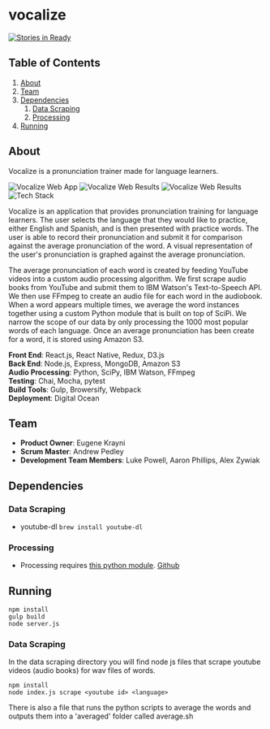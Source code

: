 # vocalize

[![Stories in Ready](https://badge.waffle.io/vocalize/vocalize.svg?label=ready&title=Ready)](http://waffle.io/vocalize/vocalize)

## Table of Contents

1. [About](#about)
1. [Team](#team)
1. [Dependencies](#dependencies)
    1. [Data Scraping](#data-scraping)
    1. [Processing](#processing)
1. [Running](#running)

## About

Vocalize is a pronunciation trainer made for language learners.

![Vocalize Web App](http://imgur.com/KKXHEMP.png)
![Vocalize Web Results](http://imgur.com/hkxT7I9.png)
![Vocalize Web Results](http://imgur.com/Nssm3Lw.png)
![Tech Stack](http://i.imgur.com/uwZ0o6u.png)

Vocalize is an application that provides pronunciation training for language learners.  The user selects the language that they would like to practice, either English and Spanish, and is then presented with practice words.  The user is able to record their pronunciation and submit it for comparison against the average pronunciation of the word.  A visual representation of the user's pronunciation is graphed against the average pronunciation.  

The average pronunciation of each word is created by feeding YouTube videos into a custom audio processing algorithm.  We first scrape audio books from YouTube and submit them to IBM Watson's Text-to-Speech API.  We then use FFmpeg to create an audio file for each word in the audiobook.  When a word appears multiple times, we average the word instances together using a custom Python module that is built on top of SciPi.  We narrow the scope of our data by only processing the 1000 most popular words of each language.  Once an average pronunciation has been create for a word, it is stored using Amazon S3.


__Front End__: React.js, React Native, Redux, D3.js  
__Back End__: Node.js, Express, MongoDB, Amazon S3  
__Audio Processing__: Python, SciPy, IBM Watson, FFmpeg  
__Testing__: Chai, Mocha, pytest  
__Build Tools__: Gulp, Browersify, Webpack    
__Deployment__: Digital Ocean  

## Team

  - __Product Owner__: Eugene Krayni
  - __Scrum Master__: Andrew Pedley
  - __Development Team Members__: Luke Powell, Aaron Phillips, Alex Zywiak

## Dependencies

### Data Scraping

* youtube-dl `brew install youtube-dl`

### Processing

* Processing requires [this python module](https://pypi.python.org/pypi/speech-processing). [Github](https://github.com/vocalize/speechprocessing)


## Running

```
npm install
gulp build
node server.js
```

### Data Scraping

In the data scraping directory you will find node js files that scrape youtube videos (audio books) for wav files of words.

```
npm install
node index.js scrape <youtube id> <language>
```

There is also a file that runs the python scripts to average the words and outputs them into a 'averaged' folder called average.sh
